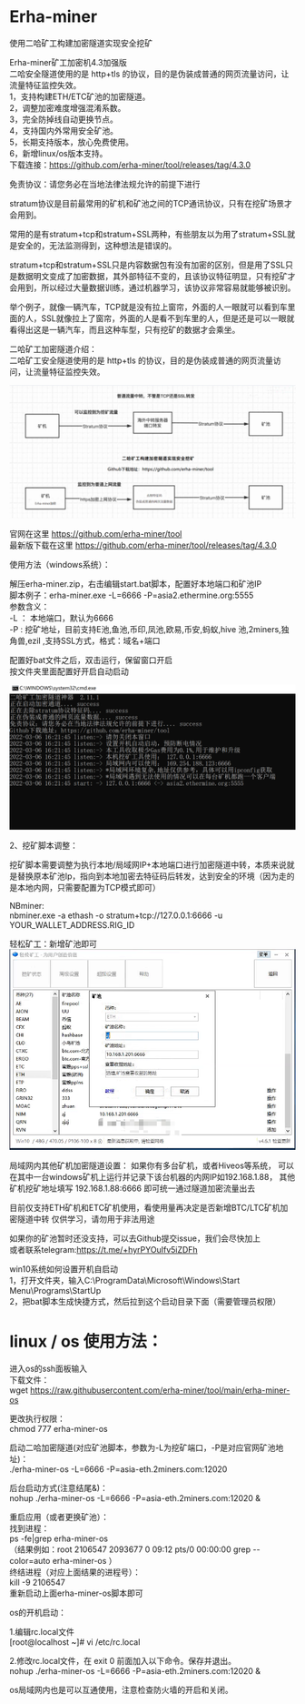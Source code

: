 # Erha-miner
使用二哈矿工构建加密隧道实现安全挖矿  
  
Erha-miner矿工加密机4.3加强版  
二哈安全隧道使用的是 http+tls 的协议，目的是伪装成普通的网页流量访问，让流量特征监控失效。  
1，支持构建ETH/ETC矿池的加密隧道。  
2，调整加密难度增强混淆系数。  
3，完全防掉线自动更换节点。  
4，支持国内外常用安全矿池。  
5，长期支持版本，放心免费使用。  
6，新增linux/os版本支持。  
下载连接：https://github.com/erha-miner/tool/releases/tag/4.3.0    
  
免责协议：请您务必在当地法律法规允许的前提下进行    

stratum协议是目前最常用的矿机和矿池之间的TCP通讯协议，只有在挖矿场景才会用到。  

常用的是有stratum+tcp和stratum+SSL两种，有些朋友以为用了stratum+SSL就是安全的，无法监测得到，这种想法是错误的。   

stratum+tcp和stratum+SSL只是内容数据包有没有加密的区别，但是用了SSL只是数据明文变成了加密数据，其外部特征不变的，且该协议特征明显，只有挖矿才会用到，所以经过大量数据训练，通过机器学习，该协议非常容易就能够被识别。  

举个例子，就像一辆汽车，TCP就是没有拉上窗帘，外面的人一眼就可以看到车里面的人，SSL就像拉上了窗帘，外面的人是看不到车里的人，但是还是可以一眼就看得出这是一辆汽车，而且这种车型，只有挖矿的数据才会乘坐。  

二哈矿工加密隧道介绍：  
二哈矿工安全隧道使用的是 http+tls 的协议，目的是伪装成普通的网页流量访问，让流量特征监控失效。

![image](https://github.com/erha-miner/tool/blob/main/erha-miner.png)

  
官网在这里  https://github.com/erha-miner/tool  
最新版下载在这里 https://github.com/erha-miner/tool/releases/tag/4.3.0


使用方法（windows系统）：  

解压erha-miner.zip，右击编辑start.bat脚本，配置好本地端口和矿池IP  
脚本例子：erha-miner.exe -L=6666 -P=asia2.ethermine.org:5555  
参数含义：  
-L ： 本地端口，默认为6666  
-P :   挖矿地址，目前支持E池,鱼池,币印,凤池,欧易,币安,蚂蚁,hive 池,2miners,独角兽,ezil ,支持SSL方式，格式：域名+端口  
  
配置好bat文件之后，双击运行，保留窗口开启  
按文件夹里面配置好开启自动启动  

![image](https://github.com/erha-miner/tool/blob/main/1.png)


2、挖矿脚本调整：  

挖矿脚本需要调整为执行本地/局域网IP+本地端口进行加密隧道中转，本质来说就是替换原本矿池Ip，指向到本地加密去特征码后转发，达到安全的环境（因为走的是本地内网，只需要配置为TCP模式即可）  

NBminer:  
nbminer.exe -a ethash -o stratum+tcp://127.0.0.1:6666 -u YOUR_WALLET_ADDRESS.RIG_ID  

轻松矿工：新增矿池即可  
![image](https://github.com/erha-miner/tool/blob/main/3.png)


局域网内其他矿机加密隧道设置：
如果你有多台矿机，或者Hiveos等系统，
可以在其中一台windows矿机上运行并记录下该台机器的内网IP如192.168.1.88，
其他矿机挖矿地址填写 192.168.1.88:6666 即可统一通过隧道加密流量出去

目前仅支持ETH矿机和ETC矿机使用，看使用量再决定是否新增BTC/LTC矿机加密隧道中转
仅供学习，请勿用于非法用途  

如果你的矿池暂时还没支持，可以去Github提交issue，我们会尽快加上  
或者联系telegram:https://t.me/+hyrPYOuIfv5iZDFh


win10系统如何设置开机自启动  
1，打开文件夹，输入C:\ProgramData\Microsoft\Windows\Start Menu\Programs\StartUp  
2，把bat脚本生成快捷方式，然后拉到这个启动目录下面（需要管理员权限）  


# linux / os 使用方法：  
进入os的ssh面板输入  
下载文件：  
wget https://raw.githubusercontent.com/erha-miner/tool/main/erha-miner-os  

更改执行权限：  
chmod 777 erha-miner-os  
  
启动二哈加密隧道(对应矿池脚本，参数为-L为挖矿端口，-P是对应官网矿池地址)：  
./erha-miner-os -L=6666 -P=asia-eth.2miners.com:12020   
  
后台启动方式(注意结尾&)：  
nohup ./erha-miner-os -L=6666 -P=asia-eth.2miners.com:12020 &   
  
重启应用（或者更换矿池）：   
找到进程：  
ps -fe|grep erha-miner-os     
（结果例如：root     2106547 2093677  0 09:12 pts/0    00:00:00 grep --color=auto erha-miner-os ）  
终结进程（对应上面结果的进程号）：  
 kill -9 2106547    
重新启动上面erha-miner-os脚本即可  
  
os的开机启动：  
  
1.编辑rc.local文件  
[root@localhost ~]# vi /etc/rc.local  
  
2.修改rc.local文件，在 exit 0 前面加入以下命令。保存并退出。  
nohup ./erha-miner-os -L=6666 -P=asia-eth.2miners.com:12020 &
   
os局域网内也是可以互通使用，注意检查防火墙的开启和关闭。  

  


